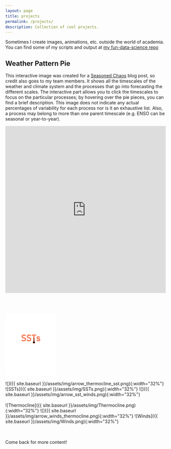 ```yaml
---
layout: page
title: projects
permalink: /projects/
description: Collection of cool projects.
---
```


Sometimes I create images, animations, etc. outside the world of academia. You can find some of my scripts and output at [my fun-data-science repo](https://github.com/kelseymalloy/fun-data-science.git)

## Weather Pattern Pie

This interactive image was created for a [Seasoned Chaos](https://seasonedchaos.github.io/) blog post, so credit also goes to my team members. It shows all the timescales of the weather and climate system and the processes that go into forecasting the different scales. The interactive part allows you to click the timescales to focus on the particular processes; by hovering over the pie pieces, you can find a brief description. This image does not indicate any actual percentages of variability for each process nor is it an exhaustive list. Also, a process may belong to more than one parent timescale (e.g. ENSO can be seasonal or year-to-year).

<iframe id="igraph" scrolling="no" style="border:none;" seamless="seamless" src="https://plotly.com/~kelseymalloy/1.embed" height="525" width="100%"></iframe>

<br/><br/>

<p>
    <img alt="" src="/assets/img/SSTs.png" 
        style="width: 32%" id="imgClickAndChange1" onclick="changeImage1()"   />
 </p>
 
![]({{ site.baseurl }}/assets/img/arrow_thermocline_sst.png){:width="32%"}
![SSTs]({{ site.baseurl }}/assets/img/SSTs.png){:width="32%"}
![]({{ site.baseurl }}/assets/img/arrow_sst_winds.png){:width="32%"}
<br><br> 
![Thermocline]({{ site.baseurl }}/assets/img/Thermocline.png){:width="32%"}
![]({{ site.baseurl }}/assets/img/arrow_winds_thermocline.png){:width="32%"}
![Winds]({{ site.baseurl }}/assets/img/Winds.png){:width="32%"}

<br/><br/>
Come back for more content!

<div class="img_row">
    <img class="col three left" src="{{ site.baseurl }}/assets/img/scatter.jpg" alt="" title="Scattering rays"/>
</div>

<script language="javascript">
    function changeImage1() {

        if (document.getElementById("imgClickAndChange").src == "/assets/img/SSTs.png") 
        {
            document.getElementById("imgClickAndChange").src = "/assets/img/phases_SSTs.png";
        }
        else 
        {
            document.getElementById("imgClickAndChange").src = "/assets/img/SSTs.png";
        }
    }
</script>


